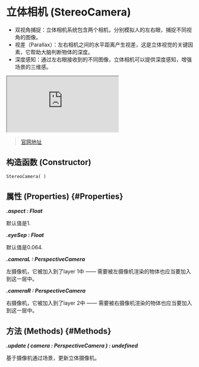 # 立体相机 (StereoCamera)

- 双视角捕捉：立体相机系统包含两个相机，分别模拟人的左右眼，捕捉不同视角的图像。
- 视差（Parallax）：左右相机之间的水平距离产生视差，这是立体视觉的关键因素，它帮助大脑判断物体的深度。
- 深度感知：通过左右眼接收到的不同图像，立体相机可以提供深度感知，增强场景的三维感。

<iframe id="scene" src="https://threejs.org/examples/webgl_effects_anaglyph.html"></iframe>

>[官网地址](https://threejs.org/docs/index.html#api/zh/cameras/StereoCamera)


## 构造函数 (Constructor)

```md
StereoCamera( )
```

## 属性 (Properties) {#Properties}

***.aspect : Float***

默认值是1.

***.eyeSep : Float***

默认值是0.064.

***.cameraL : PerspectiveCamera***

左摄像机，它被加入到了layer 1中 —— 需要被左摄像机渲染的物体也应当要加入到这一层中。

***.cameraR : PerspectiveCamera***

右摄像机，它被加入到了layer 2中 —— 需要被右摄像机渲染的物体也应当要加入到这一层中。


## 方法 (Methods) {#Methods}

***.update ( camera : PerspectiveCamera ) : undefined***

基于摄像机通过场景，更新立体摄像机。